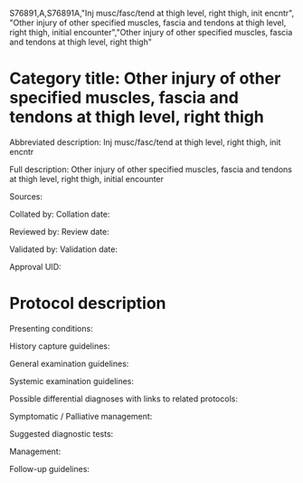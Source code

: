 S76891,A,S76891A,"Inj musc/fasc/tend at thigh level, right thigh, init encntr", "Other injury of other specified muscles, fascia and tendons at thigh level, right thigh, initial encounter","Other injury of other specified muscles, fascia and tendons at thigh level, right thigh"
# Category title: Other injury of other specified muscles, fascia and tendons at thigh level, right thigh

Abbreviated description: Inj musc/fasc/tend at thigh level, right thigh, init encntr

Full description: Other injury of other specified muscles, fascia and tendons at thigh level, right thigh, initial encounter

Sources:

Collated by:
Collation date:

Reviewed by:
Review date:

Validated by:
Validation date:

Approval UID:

# Protocol description

Presenting conditions:

History capture guidelines:

General examination guidelines:

Systemic examination guidelines:

Possible differential diagnoses with links to related protocols:

Symptomatic / Palliative management:

Suggested diagnostic tests:

Management:

Follow-up guidelines:
